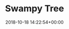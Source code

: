 ---
title:		"Swampy Tree"
type:		"photos"
mediatype:	"upload"
location:   "Wicklow National Park, Ireland"
description: "A tree tells a thousand stories"
date:		"2018-10-18 14:22:54+00:00"
album:		"experimental"
filename:	"glendalough-tree.md"
series:		"glendalough"
cl_public_id:	"experimental/glendalough-tree"
cl_version:		1540442085
format:		"jpg"
bytes:		6939864
width:		2560
height:		1440
colours:
- "#271E02"
- "#1D0A03"
- "#232D01"
- "#062902"
- "#2A2312"
- "#2C1A16"
- "#735309"
- "#527504"
- "#7D6637"
- "#756C07"
- "#252B13"
- "#6D7705"
- "#191715"
- "#187103"
- "#CFAE66"
- "#7D7838"
- "#78523C"
- "#172A14"
- "#697E39"
- "#E3D2CC"
- "#7A8038"
- "#D4CC68"
- "#75444A"
- "#4C7A3B"
- "#E6E9D0"
- "#011D14"
- "#81716B"
- "#ADCB67"
exposure_mode:		"Auto"
program:		"Aperture-priority AE"
aperture:		"No info"
focal_length:		"16.0 mm"
iso:		"200"
shutter_speed:		"No info"
metering:		"Multi-segment"
flash:		"Off, Did not fire"
white_balance:		"Manual"
colour_temp:		"0.0"
has_crop:		"No"
orientation:		"Horizontal (normal)"
camera_model:		"NIKON D800"
lens_info:		"Nikon Fisheye 16mm f/2.8"
artist: "Matt Finucane"
x_resolution:		"72"
y_resolution:		"72"
---